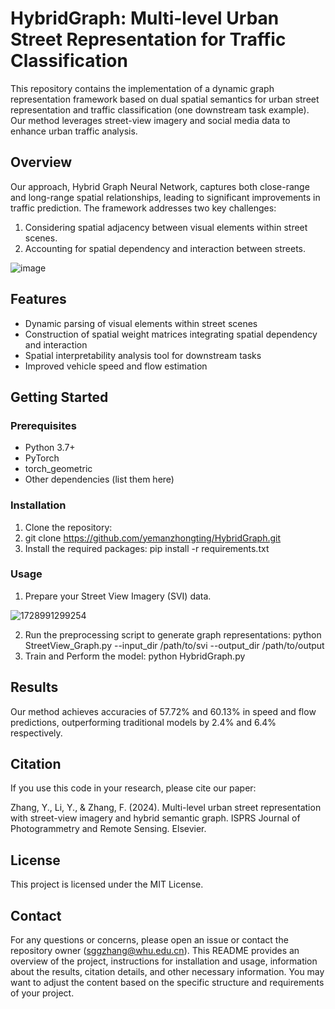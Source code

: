# HybridGraph: Multi-level Urban Street Representation for Traffic Classification

This repository contains the implementation of a dynamic graph representation framework based on dual spatial semantics for urban street representation and traffic classification (one downstream task example). Our method leverages street-view imagery and social media data to enhance urban traffic analysis.

## Overview

Our approach, Hybrid Graph Neural Network, captures both close-range and long-range spatial relationships, leading to significant improvements in traffic prediction. The framework addresses two key challenges:

1. Considering spatial adjacency between visual elements within street scenes.
2. Accounting for spatial dependency and interaction between streets.

![image](https://github.com/user-attachments/assets/dc050c4c-690c-4615-bd0d-508041cb0137)

## Features

- Dynamic parsing of visual elements within street scenes
- Construction of spatial weight matrices integrating spatial dependency and interaction
- Spatial interpretability analysis tool for downstream tasks
- Improved vehicle speed and flow estimation

## Getting Started

### Prerequisites

- Python 3.7+
- PyTorch
- torch_geometric
- Other dependencies (list them here)

### Installation

1. Clone the repository:
2. git clone https://github.com/yemanzhongting/HybridGraph.git
3. Install the required packages:
pip install -r requirements.txt


### Usage

1. Prepare your Street View Imagery (SVI) data.
   
![1728991299254](https://github.com/user-attachments/assets/bf1cc478-e3a9-4515-a1ef-85ade57ee856)

2. Run the preprocessing script to generate graph representations:
python StreetView_Graph.py --input_dir /path/to/svi --output_dir /path/to/output
3. Train and  Perform the model: python HybridGraph.py


## Results

Our method achieves accuracies of 57.72% and 60.13% in speed and flow predictions, outperforming traditional models by 2.4% and 6.4% respectively.

## Citation

If you use this code in your research, please cite our paper:

Zhang, Y., Li, Y., & Zhang, F. (2024). Multi-level urban street representation with street-view imagery and hybrid semantic graph. ISPRS Journal of Photogrammetry and Remote Sensing. Elsevier.


## License

This project is licensed under the MIT License.


## Contact

For any questions or concerns, please open an issue or contact the repository owner (sggzhang@whu.edu.cn).
This README provides an overview of the project, instructions for installation and usage, information about the results, citation details, and other necessary information. You may want to adjust the content based on the specific structure and requirements of your project.
